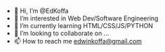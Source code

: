 - 👋 Hi, I’m @EdKoffa
- 👀 I’m interested in Web Dev/Software Engineering
- 🌱 I’m currently learning HTML/CSS/JS/PYTHON
- 💞️ I’m looking to collaborate on ...
- 📫 How to reach me edwinkoffa@gmail.com

<!---
EdKoffa/EdKoffa is a ✨ special ✨ repository because its `README.md` (this file) appears on your GitHub profile.
You can click the Preview link to take a look at your changes.
--->

